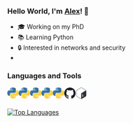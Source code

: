 ### Hello World, I'm [Alex](https://akulumbeg.me)! 👋

- 🎓 Working on my PhD 
- 📚 Learning Python
- 🔒 Interested in networks and security
- 

<!-- 🖊️ blogposts will come here -->
### Languages and Tools

<!-- R -->
<img align="left" alt="R" width="26px" src="https://raw.githubusercontent.com/akulumbeg/akulumbeg/master/assets/python.svg" />
<!-- RStudio -->
<img align="left" alt="RStudio" width="26px" src="https://raw.githubusercontent.com/akulumbeg/akulumbeg/master/assets/python.svg" />
<!-- Python -->
<img align="left" alt="Python" width="26px" src="assets/python.svg" />
<!-- Windows -->
<img align="left" alt="Windows" width="26px" src="https://raw.githubusercontent.com/akulumbeg/akulumbeg/master/assets/python.svg" />
<!-- Git -->
<img align="left" alt="Git" width="26px" src="https://raw.githubusercontent.com/akulumbeg/akulumbeg/master/assets/python.svg" />
<!-- GitHub -->
<img align="left" alt="GitHub" width="26px" src="/assets/github.svg" />
<!-- Bash/Shell -->
<img align="left" alt="BashShell" width="26px" src="/assets/bash.svg" />

<br />
<br /> 

<!-- to come: Kotlin, C++, PyCharm, VSCode, Linux -->
<!-- ![Alexander's GitHub stats](https://github-readme-stats.vercel.app/api?username=akulumbeg&show_icons=true) -->
[![Top Languages](https://github-readme-stats.vercel.app/api/top-langs/?username=akulumbeg)]()
